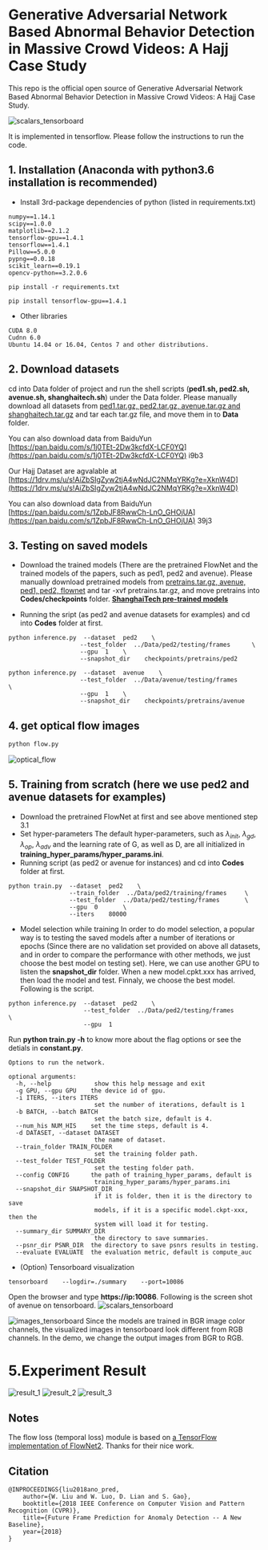 # Generative Adversarial Network Based Abnormal Behavior Detection in Massive Crowd Videos: A Hajj Case Study
This repo is the official open source of Generative Adversarial Network Based Abnormal Behavior Detection in Massive Crowd Videos: A Hajj Case Study.

![scalars_tensorboard](assets/architecture.JPG)

It is implemented in tensorflow. Please follow the instructions to run the code.

## 1. Installation (Anaconda with python3.6 installation is recommended)
* Install 3rd-package dependencies of python (listed in requirements.txt)
```
numpy==1.14.1
scipy==1.0.0
matplotlib==2.1.2
tensorflow-gpu==1.4.1
tensorflow==1.4.1
Pillow==5.0.0
pypng==0.0.18
scikit_learn==0.19.1
opencv-python==3.2.0.6
```

```shell
pip install -r requirements.txt

pip install tensorflow-gpu==1.4.1
```
* Other libraries
```code
CUDA 8.0
Cudnn 6.0
Ubuntu 14.04 or 16.04, Centos 7 and other distributions.
```
## 2. Download datasets
cd into Data folder of project and run the shell scripts (**ped1.sh, ped2.sh, avenue.sh, shanghaitech.sh**) under the Data folder.
Please manually download all datasets from [ped1.tar.gz, ped2.tar.gz, avenue.tar.gz and shanghaitech.tar.gz](https://onedrive.live.com/?authkey=%21AMqh2fTSemfrokE&id=3705E349C336415F%215109&cid=3705E349C336415F)
and tar each tar.gz file, and move them in to **Data** folder.

You can also download data from BaiduYun [https://pan.baidu.com/s/1j0TEt-2Dw3kcfdX-LCF0YQ](https://pan.baidu.com/s/1j0TEt-2Dw3kcfdX-LCF0YQ) i9b3 

Our Hajj Dataset are agvalable at [https://1drv.ms/u/s!AiZbSIgZyw2tjA4wNdJC2NMqYRKg?e=XknW4D](https://1drv.ms/u/s!AiZbSIgZyw2tjA4wNdJC2NMqYRKg?e=XknW4D)

You can also download data from BaiduYun [https://pan.baidu.com/s/1ZpbJF8RwwCh-LnO_GHOjUA](https://pan.baidu.com/s/1ZpbJF8RwwCh-LnO_GHOjUA)  39j3 

## 3. Testing on saved models
* Download the trained models (There are the pretrained FlowNet and the trained models of the papers, such as ped1, ped2 and avenue).
Please manually download pretrained models from [pretrains.tar.gz, avenue, ped1, ped2, flownet](https://onedrive.live.com/?authkey=%21AMqh2fTSemfrokE&id=3705E349C336415F%215109&cid=3705E349C336415F)
and tar -xvf pretrains.tar.gz, and move pretrains into **Codes/checkpoints** folder. **[ShanghaiTech pre-trained models](https://onedrive.live.com/?authkey=%21AMlRwbaoQ0sAgqU&id=303FB25922AAD438%217383&cid=303FB25922AAD438)**

* Running the sript (as ped2 and avenue datasets for examples) and cd into **Codes** folder at first.
```shell
python inference.py  --dataset  ped2    \
                    --test_folder  ../Data/ped2/testing/frames      \
                    --gpu  1    \
                    --snapshot_dir    checkpoints/pretrains/ped2
```

```shell
python inference.py  --dataset  avenue    \
                    --test_folder  ../Data/avenue/testing/frames      \
                    --gpu  1    \
                    --snapshot_dir    checkpoints/pretrains/avenue
```

## 4. get optical flow images

```python
python flow.py
```
![optical_flow](assets/opticalflow.JPG)

## 5. Training from scratch (here we use ped2 and avenue datasets for examples)
* Download the pretrained FlowNet at first and see above mentioned step 3.1 
* Set hyper-parameters
The default hyper-parameters, such as $\lambda_{init}$, $\lambda_{gd}$, $\lambda_{op}$, $\lambda_{adv}$ and the learning rate of G, as well as D, are all initialized in **training_hyper_params/hyper_params.ini**. 
* Running script (as ped2 or avenue for instances) and cd into **Codes** folder at first.
```shell
python train.py  --dataset  ped2    \
                 --train_folder  ../Data/ped2/training/frames     \
                 --test_folder  ../Data/ped2/testing/frames       \
                 --gpu  0       \
                 --iters    80000
```
* Model selection while training
In order to do model selection, a popular way is to testing the saved models after a number of iterations or epochs (Since there are no validation set provided on above all datasets, and in order to compare the performance with other methods, we just choose the best model on testing set). Here, we can use another GPU to listen the **snapshot_dir** folder. When a new model.cpkt.xxx has arrived, then load the model and test. Finnaly, we choose the best model. Following is the script.
```shell
python inference.py  --dataset  ped2    \
                     --test_folder  ../Data/ped2/testing/frames       \
                     --gpu  1
```
Run **python train.py -h** to know more about the flag options or see the detials in **constant.py**.
```shell
Options to run the network.

optional arguments:
  -h, --help            show this help message and exit
  -g GPU, --gpu GPU    the device id of gpu.
  -i ITERS, --iters ITERS
                        set the number of iterations, default is 1
  -b BATCH, --batch BATCH
                        set the batch size, default is 4.
  --num_his NUM_HIS    set the time steps, default is 4.
  -d DATASET, --dataset DATASET
                        the name of dataset.
  --train_folder TRAIN_FOLDER
                        set the training folder path.
  --test_folder TEST_FOLDER
                        set the testing folder path.
  --config CONFIG      the path of training_hyper_params, default is
                        training_hyper_params/hyper_params.ini
  --snapshot_dir SNAPSHOT_DIR
                        if it is folder, then it is the directory to save
                        models, if it is a specific model.ckpt-xxx, then the
                        system will load it for testing.
  --summary_dir SUMMARY_DIR
                        the directory to save summaries.
  --psnr_dir PSNR_DIR  the directory to save psnrs results in testing.
  --evaluate EVALUATE  the evaluation metric, default is compute_auc
```
* (Option) Tensorboard visualization
```shell
tensorboard    --logdir=./summary    --port=10086
```
Open the browser and type **https://ip:10086**. Following is the screen shot of avenue on tensorboard.
![scalars_tensorboard](assets/scalars.JPG)

![images_tensorboard](assets/images.JPG)
Since the models are trained in BGR image color channels, the visualized images in tensorboard look different from RGB channels.
In the demo, we change the output images from BGR to RGB.

# 5.Experiment Result
![result_1](assets/result_1.jpg)
![result_2](assets/result_2.jpg)
![result_3](assets/result_3.jpg)
## Notes
The flow loss (temporal loss) module is based on [a TensorFlow implementation of FlowNet2](https://github.com/sampepose/flownet2-tf). Thanks for their nice work.
## Citation
```code
@INPROCEEDINGS{liu2018ano_pred, 
	author={W. Liu and W. Luo, D. Lian and S. Gao}, 
	booktitle={2018 IEEE Conference on Computer Vision and Pattern Recognition (CVPR)}, 
	title={Future Frame Prediction for Anomaly Detection -- A New Baseline}, 
	year={2018}
}
```
